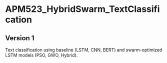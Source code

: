 ﻿# APM523_HybridSwarm_TextClassification
## Version 1
Text classification using baseline (LSTM, CNN, BERT) and swarm-optimized LSTM models (PSO, GWO, Hybrid).
